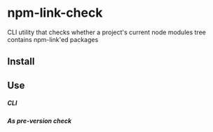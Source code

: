 # npm-link-check

CLI utility that checks whether a project's current node modules tree contains npm-link'ed packages

## Install

## Use

##### CLI

##### As pre-version check
